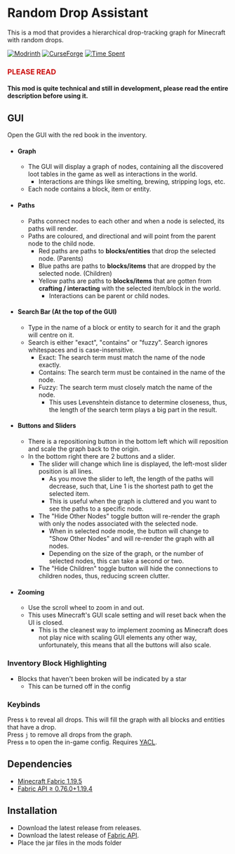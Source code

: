 # Random Drop Assistant

This is a mod that provides a hierarchical drop-tracking graph for Minecraft with random drops.

[![Modrinth](https://img.shields.io/modrinth/dt/random-assistant?color=00AF5C&label=downloads&logo=modrinth)](https://modrinth.com/mod/random-assistant)
[![CurseForge](https://cf.way2muchnoise.eu/full_828527_downloads.svg)](https://curseforge.com/minecraft/mc-mods/random-assistant)
[![Time Spent](https://wakatime.com/badge/user/d3cfc009-c727-4c07-bf46-94032e69d457/project/87bd5b80-7bb8-45de-a574-cc6f38f8fff3.svg)]()

### <span style="color:#CC1010">PLEASE READ</span>
#### This mod is quite technical and still in development, please read the entire description before using it.

## GUI

Open the GUI with the red book in the inventory. 
- #### Graph
  - The GUI will display a graph of nodes, containing all the discovered loot tables in the game as well as interactions in the world.
    - Interactions are things like smelting, brewing, stripping logs, etc.
  - Each node contains a block, item or entity.
- #### Paths
  - Paths connect nodes to each other and when a node is selected, its paths will render.
  - Paths are coloured, and directional and will point from the parent node to the child node.
    - Red paths are paths to **blocks/entities** that drop the selected node. (Parents)
    - Blue paths are paths to **blocks/items** that are dropped by the selected node. (Children)
    - Yellow paths are paths to **blocks/items** that are gotten from **crafting / interacting** with the selected item/block in the world.
      - Interactions can be parent or child nodes.
- #### Search Bar (At the top of the GUI) 
  - Type in the name of a block or entity to search for it and the graph will centre on it.
  - Search is either "exact", "contains" or "fuzzy". Search ignores whitespaces and is case-insensitive.
    - Exact: The search term must match the name of the node exactly.
    - Contains: The search term must be contained in the name of the node.
    - Fuzzy: The search term must closely match the name of the node.
      - This uses Levenshtein distance to determine closeness, thus, the length of the search term plays a big part in the result.
- #### Buttons and Sliders
  - There is a repositioning button in the bottom left which will reposition and scale the graph back to the origin.
  - In the bottom right there are 2 buttons and a slider.
    - The slider will change which line is displayed, the left-most slider position is all lines.
      - As you move the slider to left, the length of the paths will decrease, such that, Line 1 is the shortest path to get the selected item.
      - This is useful when the graph is cluttered and you want to see the paths to a specific node.
    - The "Hide Other Nodes" toggle button will re-render the graph with only the nodes associated with the selected node.
      - When in selected node mode, the button will change to "Show Other Nodes" and will re-render the graph with all nodes.
      - Depending on the size of the graph, or the number of selected nodes, this can take a second or two.
    - The "Hide Children" toggle button will hide the connections to children nodes, thus, reducing screen clutter.
- #### Zooming
  - Use the scroll wheel to zoom in and out.
  - This uses Minecraft's GUI scale setting and will reset back when the UI is closed.
    - This is the cleanest way to implement zooming as Minecraft does not play nice with scaling GUI elements any other way, unfortunately, this means that all the buttons will also scale.


### Inventory Block Highlighting
- Blocks that haven't been broken will be indicated by a star
  - This can be turned off in the config


### Keybinds
Press `k` to reveal all drops. This will fill the graph with all blocks and entities that have a drop.<br>
Press `j` to remove all drops from the graph.<br>
Press `m` to open the in-game config. Requires [YACL](https://www.curseforge.com/minecraft/mc-mods/yacl).

## Dependencies
- [Minecraft Fabric 1.19.5](https://fabricmc.net/)
- [Fabric API ≥ 0.76.0+1.19.4](https://www.curseforge.com/minecraft/mc-mods/fabric-api)

## Installation
- Download the latest release from releases.
- Download the latest release of [Fabric API](https://www.curseforge.com/minecraft/mc-mods/fabric-api).
- Place the jar files in the mods folder
